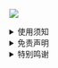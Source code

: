 [![](https://img.shields.io/github/followers/shhshopee?label=follow&style=social)](https://github.com/shhshopee)

<details>
   <summary>使用须知</summary>  

#### 本仓库内容为纯粹自用，只根据本人的使用习惯和喜好来进行修改和更新，未必适合所有人，请知悉。
> 为避免步骤出错，使用本仓库的内容之前，请仔细阅读每一个文件夹下的 README.md 说明。

### 注意：

1. 所有内容均来自互联网，不确保长期可用性。
2. 只是搬运和同步更新大佬作品，不负责维护。

</details>

<details>
   <summary>免责声明</summary> 

### 使用目的与合法性声明

1. 本仓库内的解锁 / 解密分析脚本及相关内容仅用于技术学习、研究交流和资源共享，不保证其符合任何国家 / 地区的法律法规。用户需自行判断使用场景的合法性，并对自身行为负责。

2. 本内容不构成任何技术指导或商业建议，用户应谨慎评估其准确性、完整性及有效性，因使用不当导致的任何风险由用户自行承担。

### 责任限制条款

1. 对于用户直接或间接使用本仓库内容（包括但不限于搭建服务器、传播内容等）而违反法律法规、侵犯第三方权益或造成隐私泄露、财产损失等后果，本仓库作者及贡献者不承担任何法律责任。

2. 本仓库内容 “按现状” 提供，作者不对内容的正确性、适用性或无侵权性作任何明示或默示保证，亦不承担因内容错误、漏洞或使用导致的直接、间接、附带或后果性损失（Consequential Damages，包括但不限于数据丢失、业务中断、利润损失等）。

### 使用禁止条款

1. 严禁将本仓库内容用于商业盈利、非法活动（如网络攻击、数据窃取、侵犯版权等）或其他违反公序良俗的行为，否则用户需自行承担全部法律后果。

### 知识产权与侵权处理

1. 本仓库内容（包括但不限于脚本、文档、代码等）的知识产权归作者及贡献者共同所有，受著作权法及国际版权条约保护。

2. 本仓库内容采用 [CC BY-NC-SA 4.0](https://creativecommons.org/licenses/by-nc-sa/4.0/) 国际许可协议（以下简称‘本许可’）进行授权，完整条款以官网公示内容为准。在遵守本许可全部条款的前提下，允许用户：

   - 复制、分发、展示、运行、测试本内容；

   - 基于本内容进行改编创作，但需遵守 “相同方式共享” 条款。

   **特别要求：**

   - 任何使用、改编或传播行为必须保留原作者署名信息（包括但不限于作者姓名、项目链接等）；

   - 禁止将本内容用于商业目的（即任何以营利为目标的使用场景）。

3. 未遵守本许可条款或超出授权范围的行为（如商业使用、删除署名、修改后不按相同许可发布等），均属于侵权行为，作者及贡献者有权追究法律责任。

4. 如认为本仓库内容侵犯您的合法权益，请提供以下材料以书面形式（可发送至指定邮箱：llavabyte@gmail.com）通知作者：

   - 权利人身份证明（如身份证、营业执照等）；

   - 知识产权权属证明（如著作权登记证书、商标注册证等）；

   - 侵权内容及链接的具体说明；

   - 要求删除或采取其他措施的书面请求。

作者将在收到包含完整证明材料且形式符合法律要求的通知后 3 个工作日内处理，并通过原通知渠道反馈结果。若材料不完整，将通知提交方在 5 个工作日内补充，逾期视为未提出有效异议。

### 其他条款

- 鉴于本内容的学习研究性质，建议用户在下载后 24 小时内删除。若继续留存或使用，视为您已充分知晓并自愿承担因内容使用产生的全部法律风险及后果。

- 您浏览、下载或使用本仓库内容，即视为已阅读并同意本免责声明的全部条款。作者保留对声明内容随时修订的权利，修订后内容将在仓库显著位置公示，无需另行通知。

</details>

<details>
   <summary>特别鸣谢</summary> 

### 特别鸣谢各路大佬辛勤付出的成果和分享（排名不分先后）：

* [Loyalsoldier](https://github.com/Loyalsoldier/v2ray-rules-dat)
* [MetaCubeX](https://github.com/MetaCubeX/meta-rules-dat/tree/master)
* [privacy-protection-tools](https://github.com/privacy-protection-tools/anti-AD)
* [TG-Twilight](https://github.com/TG-Twilight/AWAvenue-Ads-Rule)
* [luestr](https://github.com/luestr/ProxyResource)
* [xishang0128](https://github.com/xishang0128/sub-store-template)
* [LOWERTOP](https://github.com/LOWERTOP/Shadowrocket-First)
* [Toperlock](https://github.com/Toperlock/sing-box-subscribe)
* [fmz200](https://github.com/fmz200/wool_scripts)
* [v2fly](https://github.com/v2fly/domain-list-community)
* [DivineEngine](https://github.com/DivineEngine/Profiles/tree/master)
* [Tartarus2014](https://github.com/Tartarus2014)
* [Cuttlefish](https://github.com/ddgksf2013?tab=repositories)
* [Semporia](https://github.com/Semporia)
* [NobyDa](https://github.com/NobyDa)
* [Yichahucha](https://github.com/yichahucha/surge/tree/master)
* [chavyleung](https://github.com/chavyleung)
* [mieqq](https://github.com/mieqq/mieqq)
* [Sunert](https://github.com/Sunert/Script)
* [app2smile](https://github.com/app2smile/rules)
* [zZPiglet](https://github.com/zZPiglet/Task/tree/master)
* [VirgilClyne](https://github.com/VirgilClyne)
* [Peng-YM](https://github.com/Peng-YM)
* [KOP-XIAO](https://github.com/KOP-XIAO)
* [Neurogram-R](https://github.com/Neurogram-R)
* [blackmatrix7](https://github.com/blackmatrix7/ios_rule_script)
* [Hackl0us](https://github.com/Hackl0us)
* [Fei](https://github.com/Infatuation-Fei/rule/tree/main/Stash/)
* [githubdulong](https://github.com/githubdulong/Script)
* [Koolson](https://github.com/Koolson/Qure)
* [Orz-3](https://github.com/Orz-3)
* [smartmimi](https://github.com/smartmimi/conf/tree/master)
* [Maasea](https://github.com/Maasea/sgmodule)
* [Rabbit-Spec](https://github.com/Rabbit-Spec/Surge)
* [I-am-R-E](https://github.com/I-am-R-E)
* [StevenKwan](https://github.com/StevenKwan/stash-waffle)
* [jnlaoshu](https://github.com/jnlaoshu/MySelf)
* [ACL4SSR](https://github.com/ACL4SSR/ACL4SSR/tree/master)
* [Repcz](https://github.com/Repcz)

### 如有遗漏，欢迎提醒补充。
</details>
